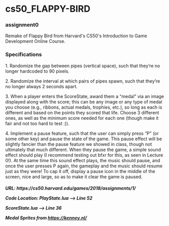 # cs50_FLAPPY-BIRD

<H3> assignment0 </H3>
  Remake of Flappy Bird from Harvard's CS50's Introduction to Game Development Online Course.
 
<H3> Specifications </H3>
  <p>1. Randomize the gap between pipes (vertical space), such that they’re no longer hardcoded to 90 pixels.</p>
  <p>2. Randomize the interval at which pairs of pipes spawn, such that they’re no longer always 2 seconds apart.</p>
  <p>3. When a player enters the ScoreState, award them a “medal” via an image displayed along with the score; this can be any image or any type of medal you choose (e.g., ribbons, actual medals, trophies, etc.), so long as each is different and based on the points they scored that life. Choose 3 different ones, as well as the minimum score needed for each one (though make it fair and not too hard to test :)).</p>
  <p>4. Implement a pause feature, such that the user can simply press “P” (or some other key) and pause the state of the game. This pause effect will be slightly fancier than the        pause feature we showed in class, though not ultimately that much different. When they pause the game, a simple sound effect should play (I recommend testing out bfxr for          this, as seen in Lecture 0!). At the same time this sound effect plays, the music should pause, and once the user presses P again, the gameplay and the music should resume        just as they were! To cap it off, display a pause icon in the middle of the screen, nice and large, so as to make it clear the game is paused.</p>
  
<H5>
<p>URL: https://cs50.harvard.edu/games/2018/assignments/1/</p>


Code Location:</b>
PlayState.lua --> Line 52
<p>ScoreState.lua --> Line 36</p>

Medal Sprites from https://kenney.nl/
</H5>
